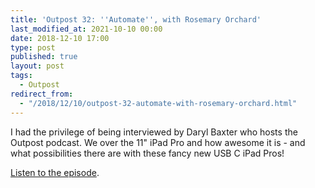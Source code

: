 ```yaml
---
title: 'Outpost 32: ''Automate'', with Rosemary Orchard'
last_modified_at: 2021-10-10 00:00
date: 2018-12-10 17:00
type: post
published: true
layout: post
tags:
  - Outpost
redirect_from:
  - "/2018/12/10/outpost-32-automate-with-rosemary-orchard.html"
---
```

I had the privilege of being interviewed by Daryl Baxter who hosts the Outpost podcast. We over the 11" iPad Pro and how awesome it is - and what possibilities there are with these fancy new USB C iPad Pros!


<a href="http://darylbaxter.com/podcast/34-automate-with-rosemary-orchard/">Listen to the episode</a>.  

<!--more-->

